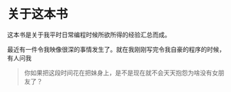 # 关于这本书

这本书是关于我平时日常编程时候所欲所得的经验汇总而成。

最近有一件令我映像很深的事情发生了。就在我刚刚写完令我自豪的程序的时候，有人问我

> 你如果把这段时间花在把妹身上，是不是现在就不会天天抱怨为啥没有女朋友了？



